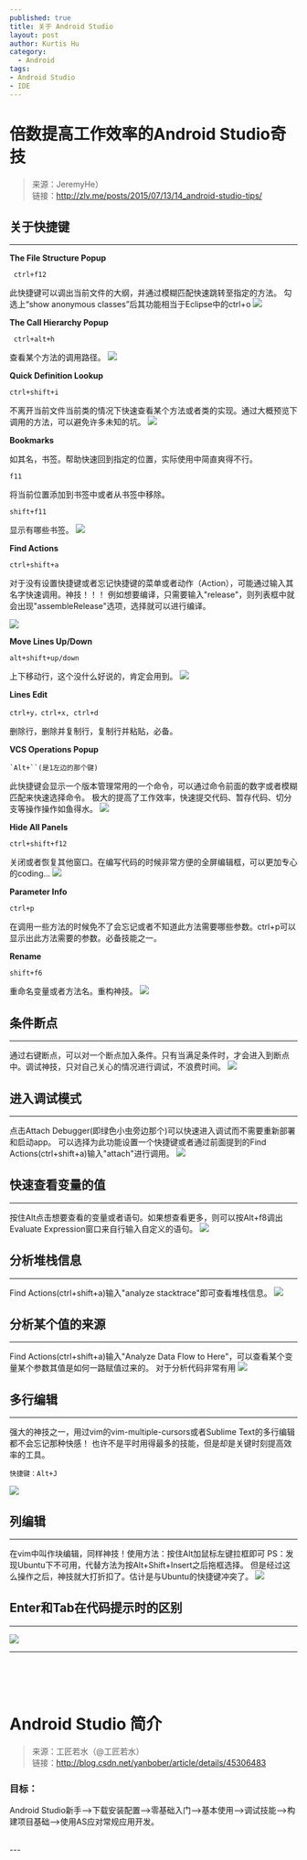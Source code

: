 ```yaml
--- 
published: true
title: 关于 Android Studio
layout: post
author: Kurtis Hu
category: 
  - Android
tags: 
- Android Studio
- IDE
---
```


#  倍数提高工作效率的Android Studio奇技
> 来源：JeremyHe）<br/>
> 链接：http://zlv.me/posts/2015/07/13/14_android-studio-tips/

## 关于快捷键
---
 **The File Structure Popup**
 
```
 ctrl+f12 
```
此快捷键可以调出当前文件的大纲，并通过模糊匹配快速跳转至指定的方法。
勾选上“show anonymous classes”后其功能相当于Eclipse中的ctrl+o
![](http://zlv.me/pics/14-ctrl+f12.gif)

**The Call Hierarchy Popup**
 
```
 ctrl+alt+h 
```
查看某个方法的调用路径。
![](http://zlv.me/pics/14-ctrl+alt+h.gif)


**Quick Definition Lookup**
```
ctrl+shift+i 
```
不离开当前文件当前类的情况下快速查看某个方法或者类的实现。通过大概预览下调用的方法，可以避免许多未知的坑。
![](http://zlv.me/pics/14-ctrl+shift+i.gif)

**Bookmarks**

如其名，书签。帮助快速回到指定的位置，实际使用中简直爽得不行。
```
f11
```
将当前位置添加到书签中或者从书签中移除。
```
shift+f11 
```
显示有哪些书签。
![](http://zlv.me/pics/14-Bookmarks.gif)


**Find Actions**
```
ctrl+shift+a 
```
对于没有设置快捷键或者忘记快捷键的菜单或者动作（Action），可能通过输入其名字快速调用。神技！！！
例如想要编译，只需要输入"release"，则列表框中就会出现"assembleRelease"选项，选择就可以进行编译。

![](http://zlv.me/pics/14-FindActions.gif)

**Move Lines Up/Down**
```
alt+shift+up/down 
```
上下移动行，这个没什么好说的，肯定会用到。
![](http://zlv.me/pics/14-MoveLinesUpDown.gif)

**Lines Edit**
```
ctrl+y，ctrl+x, ctrl+d 
```
删除行，删除并复制行，复制行并粘贴，必备。

**VCS Operations Popup**
```
`Alt+``(是1左边的那个键) 
```
此快捷键会显示一个版本管理常用的一个命令，可以通过命令前面的数字或者模糊匹配来快速选择命令。
极大的提高了工作效率，快速提交代码、暂存代码、切分支等操作操作如鱼得水。
![](http://zlv.me/pics/14-vcspopup.gif)

**Hide All Panels**
```
ctrl+shift+f12 
```
关闭或者恢复其他窗口。在编写代码的时候非常方便的全屏编辑框，可以更加专心的coding...
![](http://zlv.me/pics/14-hideallwindows.gif)

**Parameter Info**

```
ctrl+p
```
在调用一些方法的时候免不了会忘记或者不知道此方法需要哪些参数。ctrl+p可以显示出此方法需要的参数。必备技能之一。

**Rename**

```
shift+f6
```
重命名变量或者方法名。重构神技。
![](http://zlv.me/pics/14-rename.gif)

## 条件断点
---
通过右键断点，可以对一个断点加入条件。只有当满足条件时，才会进入到断点中。调试神技，只对自己关心的情况进行调试，不浪费时间。
![](http://zlv.me/pics/14-conditionalbreakpoint.gif)

## 进入调试模式
---
点击Attach Debugger(即绿色小虫旁边那个)可以快速进入调试而不需要重新部署和启动app。
可以选择为此功能设置一个快捷键或者通过前面提到的Find Actions(ctrl+shift+a)输入"attach"进行调用。
![](http://zlv.me/pics/14-attachdebugger.gif)


## 快速查看变量的值
---
按住Alt点击想要查看的变量或者语句。如果想查看更多，则可以按Alt+f8调出Evaluate Expression窗口来自行输入自定义的语句。
![](http://zlv.me/pics/14-mouse_evaluate_expression.gif)


## 分析堆栈信息
---
Find Actions(ctrl+shift+a)输入"analyze stacktrace"即可查看堆栈信息。
![](http://zlv.me/pics/14-analyzestacktrace.gif)

## 分析某个值的来源
---
Find Actions(ctrl+shift+a)输入"Analyze Data Flow to Here"，可以查看某个变量某个参数其值是如何一路赋值过来的。
对于分析代码非常有用
![](http://zlv.me/pics/14-analyzedataflow.gif)

## 多行编辑
---
强大的神技之一，用过vim的vim-multiple-cursors或者Sublime Text的多行编辑都不会忘记那种快感！ 也许不是平时用得最多的技能，但是却是关键时刻提高效率的工具。
```
快捷键：Alt+J
```
![](http://zlv.me/pics/14-multiselection.gif)


## 列编辑
---
在vim中叫作块编辑，同样神技！使用方法：按住Alt加鼠标左键拉框即可
PS：发现Ubuntu下不可用，代替方法为按Alt+Shift+Insert之后拖框选择。
但是经过这么操作之后，神技就大打折扣了。估计是与Ubuntu的快捷键冲突了。
![](http://zlv.me/pics/14-columnselection.gif)


## Enter和Tab在代码提示时的区别
---
![](http://zlv.me/pics/14-codecompletionentertab.gif)

---
<br/>
<br/>
<br/>

# Android Studio 简介
> 来源：工匠若水（@工匠若水）<br/>
> 链接：http://blog.csdn.net/yanbober/article/details/45306483

### 目标：
Android Studio新手–>下载安装配置–>零基础入门–>基本使用–>调试技能–>构建项目基础–>使用AS应对常规应用开发。

<br>
---
